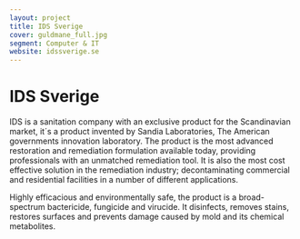 ```yaml
---
layout: project
title: IDS Sverige
cover: guldmane_full.jpg
segment: Computer & IT
website: idssverige.se
---
```


# IDS Sverige

IDS is a sanitation company with an exclusive product for the Scandinavian market, it´s a product invented by Sandia Laboratories, The American governments innovation laboratory. The product is the most advanced restoration and remediation formulation available today, providing professionals with an unmatched remediation tool. It is also the most cost effective solution in the remediation industry; decontaminating commercial and residential facilities in a number of different applications.

Highly efficacious and environmentally safe, the product is a broad-spectrum bactericide, fungicide and virucide. It disinfects, removes stains, restores surfaces and prevents damage caused by mold and its chemical metabolites.
